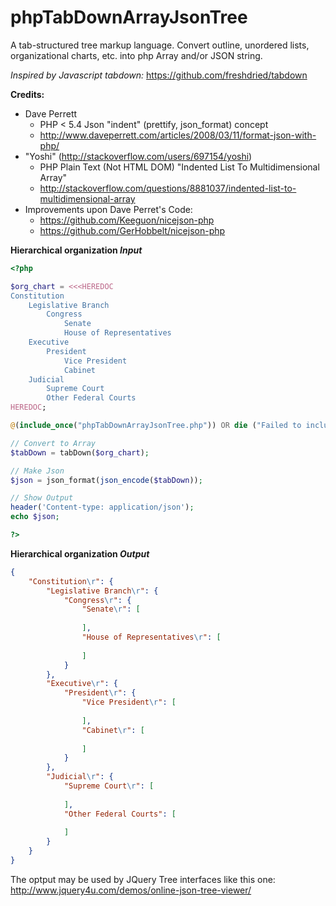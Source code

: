 phpTabDownArrayJsonTree
=======================

A tab-structured tree markup language. Convert outline, unordered lists, organizational charts, etc. into php Array and/or JSON string.

*Inspired by Javascript tabdown:*
https://github.com/freshdried/tabdown

**Credits:**
  * Dave Perrett
    * PHP &lt; 5.4 Json "indent" (prettify, json_format) concept
    * http://www.daveperrett.com/articles/2008/03/11/format-json-with-php/
  * "Yoshi" (http://stackoverflow.com/users/697154/yoshi)
    * PHP Plain Text (Not HTML DOM) "Indented List To Multidimensional Array"
    * http://stackoverflow.com/questions/8881037/indented-list-to-multidimensional-array
  * Improvements upon Dave Perret's Code:
    * https://github.com/Keeguon/nicejson-php
    * https://github.com/GerHobbelt/nicejson-php


**Hierarchical organization _Input_**
```PHP
<?php

$org_chart = <<<HEREDOC
Constitution
	Legislative Branch
		Congress
			Senate
			House of Representatives
	Executive
		President
			Vice President
			Cabinet
	Judicial
		Supreme Court
		Other Federal Courts
HEREDOC;

@(include_once("phpTabDownArrayJsonTree.php")) OR die ("Failed to include phpTabDownArrayJsonTree.php");

// Convert to Array
$tabDown = tabDown($org_chart);

// Make Json
$json = json_format(json_encode($tabDown));

// Show Output
header('Content-type: application/json');
echo $json;

?>
```

**Hierarchical organization _Output_**
```json
{
	"Constitution\r": {
		"Legislative Branch\r": {
			"Congress\r": {
				"Senate\r": [
					
				],
				"House of Representatives\r": [
					
				]
			}
		},
		"Executive\r": {
			"President\r": {
				"Vice President\r": [
					
				],
				"Cabinet\r": [
					
				]
			}
		},
		"Judicial\r": {
			"Supreme Court\r": [
				
			],
			"Other Federal Courts": [
				
			]
		}
	}
}
```

The optput may be used by JQuery Tree interfaces like this one:
http://www.jquery4u.com/demos/online-json-tree-viewer/
